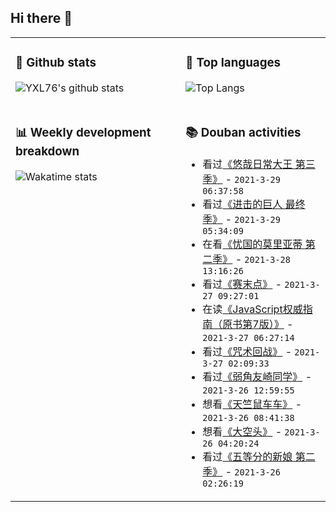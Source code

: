 ## Hi there 👋

<table>
<tr>
<td valign="top" width="54%">

### 🔭 Github stats

![YXL76's github stats](https://github-readme-stats.yxl76.vercel.app/api?username=YXL76&count_private=true&show_icons=true&include_all_commits=true&theme=tokyonight&line_height=28)

</td>

<td valign="top" width="46%">

### 🌱 Top languages

![Top Langs](https://github-readme-stats.yxl76.vercel.app/api/top-langs/?username=YXL76&layout=compact&theme=tokyonight&langs_count=10&hide=HTML,CSS,SCSS)

</td>
</tr>
<tr>
<td valign="top" width="54%">

### 📊 Weekly development breakdown

![Wakatime stats](https://github-readme-stats.yxl76.vercel.app/api/wakatime?username=YXL76&layout=compact&theme=tokyonight)


</td>
<td valign="top" width="46%">

### 📚 Douban activities

- 看过[《悠哉日常大王 第三季》](http://movie.douban.com/subject/33443015/) - `2021-3-29 06:37:58`
- 看过[《进击的巨人 最终季》](http://movie.douban.com/subject/33440021/) - `2021-3-29 05:34:09`
- 在看[《忧国的莫里亚蒂 第二季》](http://movie.douban.com/subject/35231069/) - `2021-3-28 13:16:26`
- 看过[《赛末点》](http://movie.douban.com/subject/1433577/) - `2021-3-27 09:27:01`
- 在读[《JavaScript权威指南（原书第7版）》](https://book.douban.com/subject/35396470/) - `2021-3-27 06:27:14`
- 看过[《咒术回战》](http://movie.douban.com/subject/34895145/) - `2021-3-27 02:09:33`
- 看过[《弱角友崎同学》](http://movie.douban.com/subject/34854975/) - `2021-3-26 12:59:55`
- 想看[《天竺鼠车车》](http://movie.douban.com/subject/35314507/) - `2021-3-26 08:41:38`
- 想看[《大空头》](http://movie.douban.com/subject/26303622/) - `2021-3-26 04:20:24`
- 看过[《五等分的新娘 第二季》](http://movie.douban.com/subject/33436994/) - `2021-3-26 02:26:19`

</td>
</tr>
</table>

<!--
**YXL76/YXL76** is a ✨ _special_ ✨ repository because its `README.md` (this file) appears on your GitHub profile.

Here are some ideas to get you started:

- 🔭 I’m currently working on ...
- 🌱 I’m currently learning ...
- 👯 I’m looking to collaborate on ...
- 🤔 I’m looking for help with ...
- 💬 Ask me about ...
- 📫 How to reach me: ...
- 😄 Pronouns: ...
- ⚡ Fun fact: ...
-->

